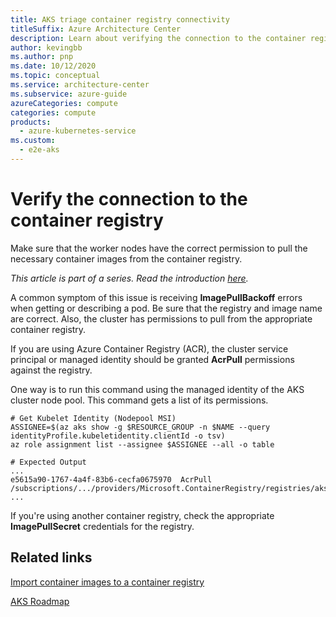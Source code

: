 ```yaml
---
title: AKS triage container registry connectivity
titleSuffix: Azure Architecture Center
description: Learn about verifying the connection to the container registry, as part of a triage step for Azure Kubernetes Service (AKS) clusters.
author: kevingbb
ms.author: pnp
ms.date: 10/12/2020
ms.topic: conceptual
ms.service: architecture-center
ms.subservice: azure-guide
azureCategories: compute
categories: compute
products:
  - azure-kubernetes-service
ms.custom:
  - e2e-aks
---
```


# Verify the connection to the container registry

Make sure that the worker nodes have the correct permission to pull the necessary container images from the container registry.

_This article is part of a series. Read the introduction [here](aks-triage-practices.md)._

A common symptom of this issue is receiving **ImagePullBackoff** errors when getting or describing a pod. Be sure that the registry and image name are correct. Also, the cluster has permissions to pull from the appropriate container registry.

If you are using Azure Container Registry (ACR), the cluster service principal or managed identity should be granted **AcrPull** permissions against the registry.

One way is to run this command using the managed identity of the AKS cluster node pool. This command gets a list of its permissions.

```azurecli
# Get Kubelet Identity (Nodepool MSI)
ASSIGNEE=$(az aks show -g $RESOURCE_GROUP -n $NAME --query identityProfile.kubeletidentity.clientId -o tsv)
az role assignment list --assignee $ASSIGNEE --all -o table
```

```output
# Expected Output
...
e5615a90-1767-4a4f-83b6-cecfa0675970  AcrPull  /subscriptions/.../providers/Microsoft.ContainerRegistry/registries/akskhacr
...
```

If you're using another container registry, check the appropriate **ImagePullSecret** credentials for the registry.

## Related links

[Import container images to a container registry](/azure/container-registry/container-registry-import-images)

[AKS Roadmap](https://aka.ms/aks/roadmap)
